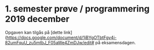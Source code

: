 # 1. semester prøve / programmering 2019 december

Opgaven kan tilgås på [dette link](https://docs.google.com/document/d/1jBYgOTbtFgv4i-82umFquU_zu5mtbJ_F05aWe4ZmDJw/edit# på eksamensdagen.
